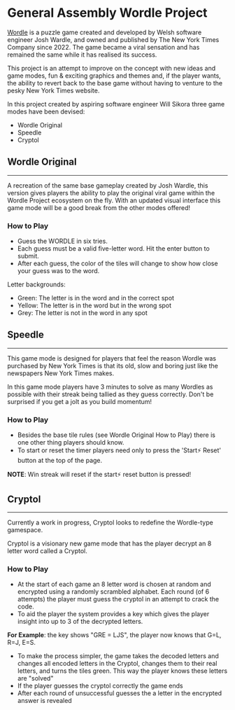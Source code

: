 # General Assembly Wordle Project

[Wordle](https://en.wikipedia.org/wiki/Wordle) is a puzzle game created and developed by Welsh software engineer Josh Wardle, and owned and published by The New York Times Company since 2022. The game became a viral sensation and has remained the same while it has realised its success.

This project is an attempt to improve on the concept with new ideas and game modes, fun & exciting graphics and themes and, if the player wants, the ability to revert back to the base game without having to venture to the pesky New York Times website.

In this project created by aspiring software engineer Will Sikora three game modes have been devised:

- Wordle Original
- Speedle
- Cryptol

## Wordle Original
---
A recreation of the same base gameplay created by Josh Wardle, this version gives players the ability to play the original viral game within the Wordle Project ecosystem on the fly. With an updated visual interface this game mode will be a good break from the other modes offered!

### How to Play
- Guess the WORDLE in six tries.
- Each guess must be a valid five-letter word. Hit the enter button to submit.
- After each guess, the color of the tiles will change to show how close your guess was to the word.

Letter backgrounds:
- Green: The letter is in the word and in the correct spot
- Yellow: The letter is in the word but in the wrong spot
- Grey: The letter is not in the word in any spot

## Speedle
---
This game mode is designed for players that feel the reason Wordle was purchased by New York Times is that its old, slow and boring just like the newspapers New York Times makes. 

In this game mode players have 3 minutes to solve as many Wordles as possible with their streak being tallied as they guess correctly. Don't be surprised if you get a jolt as you build momentum! 

### How to Play
- Besides the base tile rules (see Wordle Original How to Play) there is one other thing players should know.
- To start or reset the timer players need only to press the 'Start⚡ Reset' button at the top of the page.

**NOTE**: Win streak will reset if the start⚡ reset button is pressed!

## Cryptol
---
Currently a work in progress, Cryptol looks to redefine the Wordle-type gamespace. 

Cryptol is a visionary new game mode that has the player decrypt an 8 letter word called a Cryptol.

### How to Play
- At the start of each game an 8 letter word is chosen at random and encrypted using a randomly scrambled alphabet. Each round (of 6 attempts) the player must guess the cryptol in an attempt to crack the code. 
- To aid the player the system provides a key which gives the player insight into up to 3 of the decrypted letters.

**For Example**: the key shows "GRE = LJS", the player now knows that G=L, R=J, E=S. 

- To make the process simpler, the game takes the decoded letters and changes all encoded letters in the Cryptol, changes them to their real letters, and turns the tiles green. This way the player knows these letters are "solved"
- If the player guesses the cryptol correctly the game ends
- After each round of unsuccessful guesses the a letter in the encrypted answer is revealed





